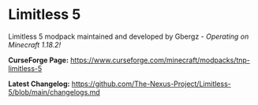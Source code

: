 # Limitless 5
Limitless 5 modpack maintained and developed by Gbergz - *Operating on Minecraft 1.18.2!*

**CurseForge Page:** https://www.curseforge.com/minecraft/modpacks/tnp-limitless-5

**Latest Changelog:** https://github.com/The-Nexus-Project/Limitless-5/blob/main/changelogs.md
